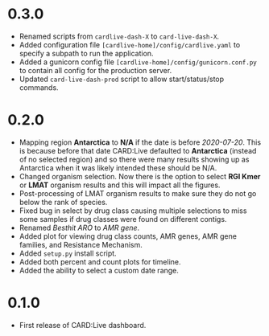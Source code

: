 # 0.3.0

* Renamed scripts from `cardlive-dash-X` to `card-live-dash-X`.
* Added configuration file `[cardlive-home]/config/cardlive.yaml` to specify a subpath to run the application.
* Added a gunicorn config file `[cardlive-home]/config/gunicorn.conf.py` to contain all config for the production server.
* Updated `card-live-dash-prod` script to allow start/status/stop commands.

# 0.2.0

* Mapping region **Antarctica** to **N/A** if the date is before *2020-07-20*. This is because before that date CARD:Live defaulted to **Antarctica** (instead of no selected region) and so there were many results showing up as Antarctica when it was likely intended these should be N/A.
* Changed organism selection. Now there is the option to select **RGI Kmer** or **LMAT** organism results and this will impact all the figures.
* Post-processing of LMAT organism results to make sure they do not go below the rank of species.
* Fixed bug in select by drug class causing multiple selections to miss some samples if drug classes were found on different contigs.
* Renamed *Besthit ARO* to *AMR gene*.
* Added plot for viewing drug class counts, AMR genes, AMR gene families, and Resistance Mechanism.
* Added `setup.py` install script.
* Added both percent and count plots for timeline.
* Added the ability to select a custom date range.

# 0.1.0

* First release of CARD:Live dashboard.
